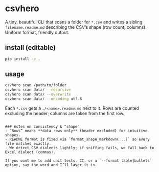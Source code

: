 # csvhero

A tiny, beautiful CLI that scans a folder for `*.csv` and writes a sibling `filename.readme.md`
describing the CSV’s shape (row count, columns). Uniform format, friendly output.

## install (editable)

```bash
pip install -e .
````

## usage

```bash
csvhero scan /path/to/folder
csvhero scan data/ --recursive
csvhero scan data/ --overwrite
csvhero scan data/ --encoding utf-8
```

Each `*.csv` gets a `./<name>.readme.md` next to it.
Rows are counted excluding the header; columns are taken from the first row.

```

### notes on consistency & “shape”
- “Rows” means **data rows only** (header excluded) for intuitive shapes.
- README format is fixed via `format_shape_markdown(...)` so every file matches exactly.
- We detect CSV dialects lightly; if sniffing fails, we fall back to Excel dialect (commas).

If you want me to add unit tests, CI, or a `--format table|bullets` option, say the word and I’ll layer it in.
